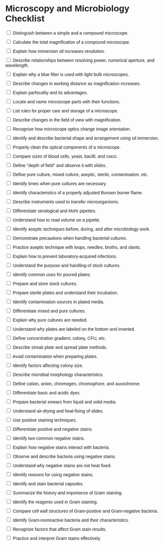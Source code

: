 <!DOCTYPE html>
<html lang="en">
<head>
    <meta charset="UTF-8">
    <meta name="viewport" content="width=device-width, initial-scale=1.0">
    <title>Checklist</title>
    <style>
        body {
            font-family: Arial, sans-serif;
            margin: 20px;
        }
        .checklist {
            list-style: none;
            padding: 0;
        }
        .checklist li {
            margin: 10px 0;
        }
    </style>
</head>
<body>
    <h1>Microscopy and Microbiology Checklist</h1>
    <ul class="checklist">
        <li><input type="checkbox"> Distinguish between a simple and a compound microscope.</li>
        <li><input type="checkbox"> Calculate the total magnification of a compound microscope.</li>
        <li><input type="checkbox"> Explain how immersion oil increases resolution.</li>
        <li><input type="checkbox"> Describe relationships between resolving power, numerical aperture, and wavelength.</li>
        <li><input type="checkbox"> Explain why a blue filter is used with light bulb microscopes.</li>
        <li><input type="checkbox"> Describe changes in working distance as magnification increases.</li>
        <li><input type="checkbox"> Explain parfocality and its advantages.</li>
        <li><input type="checkbox"> Locate and name microscope parts with their functions.</li>
        <li><input type="checkbox"> List rules for proper care and storage of a microscope.</li>
        <li><input type="checkbox"> Describe changes in the field of view with magnification.</li>
        <li><input type="checkbox"> Recognize how microscope optics change image orientation.</li>
        <li><input type="checkbox"> Identify and describe bacterial shape and arrangement using oil immersion.</li>
        <li><input type="checkbox"> Properly clean the optical components of a microscope.</li>
        <li><input type="checkbox"> Compare sizes of blood cells, yeast, bacilli, and cocci.</li>
        <li><input type="checkbox"> Define "depth of field" and observe it with slides.</li>
        <li><input type="checkbox"> Define pure culture, mixed culture, aseptic, sterile, contamination, etc.</li>
        <li><input type="checkbox"> Identify times when pure cultures are necessary.</li>
        <li><input type="checkbox"> Identify characteristics of a properly adjusted Bunsen burner flame.</li>
        <li><input type="checkbox"> Describe instruments used to transfer microorganisms.</li>
        <li><input type="checkbox"> Differentiate serological and Mohr pipettes.</li>
        <li><input type="checkbox"> Understand how to read volume on a pipette.</li>
        <li><input type="checkbox"> Identify aseptic techniques before, during, and after microbiology work.</li>
        <li><input type="checkbox"> Demonstrate precautions when handling bacterial cultures.</li>
        <li><input type="checkbox"> Practice aseptic technique with loops, needles, broths, and slants.</li>
        <li><input type="checkbox"> Explain how to prevent laboratory-acquired infections.</li>
        <li><input type="checkbox"> Understand the purpose and handling of stock cultures.</li>
        <li><input type="checkbox"> Identify common uses for poured plates.</li>
        <li><input type="checkbox"> Prepare and store stock cultures.</li>
        <li><input type="checkbox"> Prepare sterile plates and understand their incubation.</li>
        <li><input type="checkbox"> Identify contamination sources in plated media.</li>
        <li><input type="checkbox"> Differentiate mixed and pure cultures.</li>
        <li><input type="checkbox"> Explain why pure cultures are needed.</li>
        <li><input type="checkbox"> Understand why plates are labeled on the bottom and inverted.</li>
        <li><input type="checkbox"> Define concentration gradient, colony, CFU, etc.</li>
        <li><input type="checkbox"> Describe streak plate and spread plate methods.</li>
        <li><input type="checkbox"> Avoid contamination when preparing plates.</li>
        <li><input type="checkbox"> Identify factors affecting colony size.</li>
        <li><input type="checkbox"> Describe microbial morphology characteristics.</li>
        <li><input type="checkbox"> Define cation, anion, chromogen, chromophore, and auxochrome.</li>
        <li><input type="checkbox"> Differentiate basic and acidic dyes.</li>
        <li><input type="checkbox"> Prepare bacterial smears from liquid and solid media.</li>
        <li><input type="checkbox"> Understand air-drying and heat-fixing of slides.</li>
        <li><input type="checkbox"> Use positive staining techniques.</li>
        <li><input type="checkbox"> Differentiate positive and negative stains.</li>
        <li><input type="checkbox"> Identify two common negative stains.</li>
        <li><input type="checkbox"> Explain how negative stains interact with bacteria.</li>
        <li><input type="checkbox"> Observe and describe bacteria using negative stains.</li>
        <li><input type="checkbox"> Understand why negative stains are not heat fixed.</li>
        <li><input type="checkbox"> Identify reasons for using negative stains.</li>
        <li><input type="checkbox"> Identify and stain bacterial capsules.</li>
        <li><input type="checkbox"> Summarize the history and importance of Gram staining.</li>
        <li><input type="checkbox"> Identify the reagents used in Gram staining.</li>
        <li><input type="checkbox"> Compare cell wall structures of Gram-positive and Gram-negative bacteria.</li>
        <li><input type="checkbox"> Identify Gram-nonreactive bacteria and their characteristics.</li>
        <li><input type="checkbox"> Recognize factors that affect Gram stain results.</li>
        <li><input type="checkbox"> Practice and interpret Gram stains effectively.</li>
    </ul>
</body>
</html>
